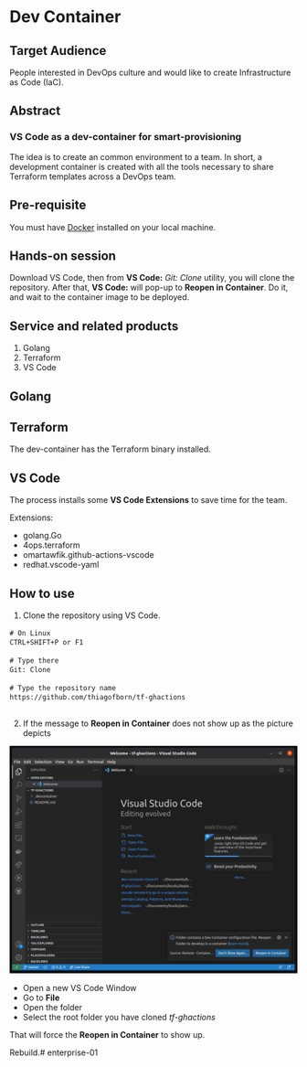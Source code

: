 # Dev Container 

## Target Audience

People interested in DevOps culture and would like to create Infrastructure as Code (IaC).

## Abstract
### VS Code as a dev-container for smart-provisioning

The idea is to create an common environment to a team. In short, a development container is created with all the tools necessary to share Terraform templates across a DevOps team.

## Pre-requisite

You must have [Docker](https://www.docker.com/) installed on your local machine.

## Hands-on session

Download VS Code, then from **VS Code:** _Git: Clone_ utility, you will clone the repository. After that, **VS Code:** will pop-up to **Reopen in Container**. Do it, and wait to the container image to be deployed. 

## Service and related products

1. Golang 
2. Terraform
3. VS Code 

## Golang



## Terraform 

The dev-container has the Terraform binary installed.

## VS Code 

The process installs some **VS Code Extensions** to save time for the team.

Extensions:
- golang.Go
- 4ops.terraform
- omartawfik.github-actions-vscode
- redhat.vscode-yaml

## How to use

1. Clone the repository using VS Code.

```
# On Linux
CTRL+SHIFT+P or F1

# Type there
Git: Clone

# Type the repository name
https://github.com/thiagofborn/tf-ghactions
 
```

2. If the message to **Reopen in Container** does not show up as the picture depicts

![Open](media/reopen-in-container-01.png)

* Open a new VS Code Window
* Go to **File** 
* Open the folder
* Select the root folder you have cloned *tf-ghactions*

That will force the **Reopen in Container** to show up.

Rebuild.# enterprise-01
